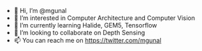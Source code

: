 - 👋 Hi, I’m @mgunal
- 👀 I’m interested in Computer Architecture and Computer Vision
- 🌱 I’m currently learning Halide, GEM5, Tensorflow
- 💞️ I’m looking to collaborate on Depth Sensing
- 📫 You can reach me on https://twitter.com/mgunal

<!---
mgunal/mgunal is a ✨ special ✨ repository because its `README.md` (this file) appears on your GitHub profile.
You can click the Preview link to take a look at your changes.
--->
